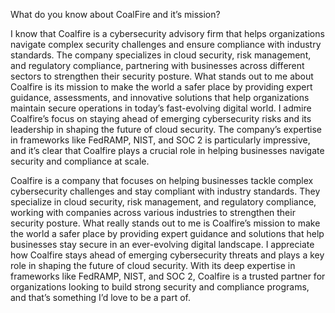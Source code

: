 What do you know about CoalFire and it’s mission? 


I know that Coalfire is a cybersecurity advisory firm that helps organizations navigate complex security challenges and ensure compliance with industry standards. The company specializes in cloud security, risk management, and regulatory compliance, partnering with businesses across different sectors to strengthen their security posture. What stands out to me about Coalfire is its mission to make the world a safer place by providing expert guidance, assessments, and innovative solutions that help organizations maintain secure operations in today’s fast-evolving digital world. I admire Coalfire’s focus on staying ahead of emerging cybersecurity risks and its leadership in shaping the future of cloud security. The company’s expertise in frameworks like FedRAMP, NIST, and SOC 2 is particularly impressive, and it’s clear that Coalfire plays a crucial role in helping businesses navigate security and compliance at scale.


Coalfire is a company that focuses on helping businesses tackle complex cybersecurity challenges and stay compliant with industry standards. They specialize in cloud security, risk management, and regulatory compliance, working with companies across various industries to strengthen their security posture. What really stands out to me is Coalfire’s mission to make the world a safer place by providing expert guidance and solutions that help businesses stay secure in an ever-evolving digital landscape. I appreciate how Coalfire stays ahead of emerging cybersecurity threats and plays a key role in shaping the future of cloud security. With its deep expertise in frameworks like FedRAMP, NIST, and SOC 2, Coalfire is a trusted partner for organizations looking to build strong security and compliance programs, and that’s something I’d love to be a part of.